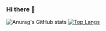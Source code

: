 ### Hi there 👋


![Anurag's GitHub stats](https://github-readme-stats.vercel.app/api?username=glauberdeyvisonjs&theme=radical)
[![Top Langs](https://github-readme-stats.vercel.app/api/top-langs/?username=glauberdeyvisonjs&layout=compact&theme=radical)](https://github.com/RuhtracBP/github-readme-stats)
<!--
**glauberdeyvisonjs/glauberdeyvisonjs** is a ✨ _special_ ✨ repository because its `README.md` (this file) appears on your GitHub profile.

Here are some ideas to get you started:

- 🔭 I’m currently working on ...
- 🌱 I’m currently learning ...
- 👯 I’m looking to collaborate on ...
- 🤔 I’m looking for help with ...
- 💬 Ask me about ...
- 📫 How to reach me: ...
- 😄 Pronouns: ...
- ⚡ Fun fact: ...
-->

